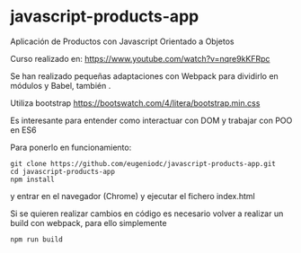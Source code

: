 # javascript-products-app
Aplicación de Productos con Javascript Orientado a Objetos

Curso realizado en: https://www.youtube.com/watch?v=nqre9kKFRpc

Se han realizado pequeñas adaptaciones con Webpack para dividirlo en módulos y Babel, también .

Utiliza bootstrap https://bootswatch.com/4/litera/bootstrap.min.css

Es interesante para entender como interactuar con DOM y trabajar con POO en ES6

Para ponerlo en funcionamiento:

```
git clone https://github.com/eugeniodc/javascript-products-app.git
cd javascript-products-app
npm install
``` 
y entrar en el navegador (Chrome) y ejecutar el fichero index.html

Si se quieren realizar cambios en código es necesario volver a realizar un build con webpack, para ello simplemente

```
npm run build
```


